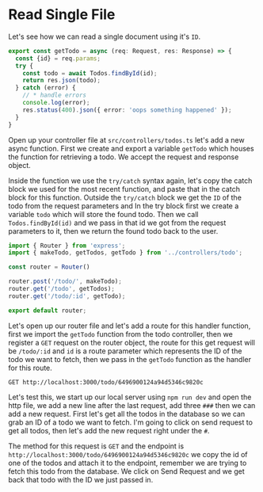 # Read Single File

Let's see how we can read a single document using it's `ID`. 

```typescript
export const getTodo = async (req: Request, res: Response) => {
  const {id} = req.params;
  try {
    const todo = await Todos.findById(id);
    return res.json(todo);
  } catch (error) {
    // * handle errors
    console.log(error);
    res.status(400).json({ error: 'oops something happened' });
  }
}
```

Open up your controller file at `src/controllers/todos.ts` let's add a new async function. First we create and export a variable `getTodo` which houses the function for retrieving a todo. We accept the request and response object. 

Inside the function we use the `try/catch` syntax again, let's copy the catch block we used for the most recent function, and paste that in the catch block for this function. Outside the `try/catch` block we get the `ID` of the todo from the request parameters and In the try block first we create a variable `todo` which will store the found todo. Then we call `Todos.findById(id)` and we pass in that id we got from the request parameters to it, then we return the found todo back to the user.

```typescript
import { Router } from 'express';
import { makeTodo, getTodos, getTodo } from '../controllers/todo';

const router = Router()

router.post('/todo/', makeTodo);
router.get('/todo', getTodos);
router.get('/todo/:id', getTodo);

export default router;
```

Let's open up our router file and let's add a route for this handler function, first we import the `getTodo` function from the todo controller, then we register a `GET` request on the router object, the route for this get request will be `/todo/:id` and `id` is a route parameter which represents the ID of the todo we want to fetch, then we pass in the `getTodo` function as the handler for this route.

```curl
GET http://localhost:3000/todo/6496900124a94d5346c9820c
```

Let's test this, we start up our local server using `npm run dev` and open the http file, we add a new line after the last request, add three `###` then we can add a new request. First let's get all the todos in the database so we can grab an ID of a todo we want to fetch. I'm going to click on send request to get all todos, then let's add the new request right under the `#`.

The method for this request is `GET` and the endpoint is `http://localhost:3000/todo/6496900124a94d5346c9820c` we copy the id of one of the todos and attach it to the endpoint, remember we are trying to fetch this todo from the database. We click on Send Request and we get back that todo with the ID we just passed in.